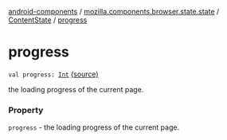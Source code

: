 [android-components](../../index.md) / [mozilla.components.browser.state.state](../index.md) / [ContentState](index.md) / [progress](./progress.md)

# progress

`val progress: `[`Int`](https://kotlinlang.org/api/latest/jvm/stdlib/kotlin/-int/index.html) [(source)](https://github.com/mozilla-mobile/android-components/blob/master/components/browser/state/src/main/java/mozilla/components/browser/state/state/ContentState.kt#L49)

the loading progress of the current page.

### Property

`progress` - the loading progress of the current page.